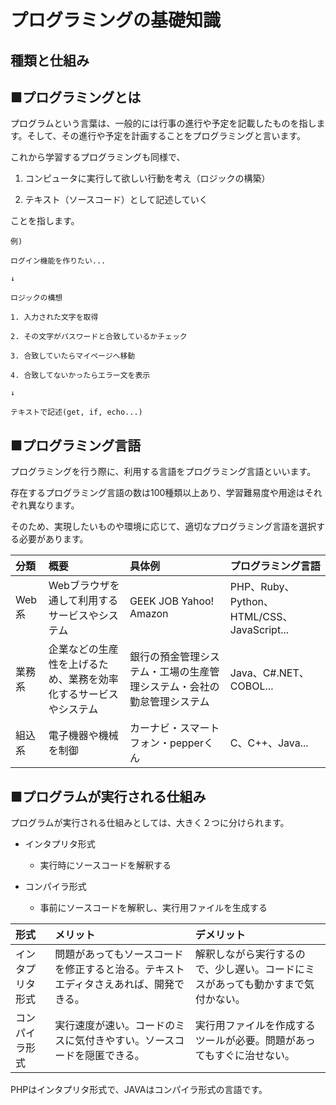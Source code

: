 # プログラミングの基礎知識
## 種類と仕組み

## ■プログラミングとは

プログラムという言葉は、一般的には行事の進行や予定を記載したものを指します。そして、その進行や予定を計画することをプログラミングと言います。

これから学習するプログラミングも同様で、

1. コンピュータに実行して欲しい行動を考え（ロジックの構築）

2. テキスト（ソースコード）として記述していく

ことを指します。

```
例)

ログイン機能を作りたい...　

↓

ロジックの構想

1. 入力された文字を取得

2. その文字がパスワードと合致しているかチェック

3. 合致していたらマイページへ移動

4. 合致してないかったらエラー文を表示

↓

テキストで記述(get, if, echo...)
```


## ■プログラミング言語

プログラミングを行う際に、利用する言語をプログラミング言語といいます。

存在するプログラミング言語の数は100種類以上あり、学習難易度や用途はそれぞれ異なります。

そのため、実現したいものや環境に応じて、適切なプログラミング言語を選択する必要があります。

| 分類 | 概要 | 具体例 | プログラミング言語 |
|:---------|:---------|:---------|:---------|
| Web系      | Webブラウザを通して利用するサービスやシステム |     GEEK JOB Yahoo! Amazon | PHP、Ruby、Python、HTML/CSS、JavaScript... |
| 業務系      | 企業などの生産性を上げるため、業務を効率化するサービスやシステム| 銀行の預金管理システム・工場の生産管理システム・会社の勤怠管理システム | Java、C#.NET、COBOL... |
| 組込系      | 電子機器や機械を制御 | カーナビ・スマートフォン・pepperくん | C、C++、Java... |


## ■プログラムが実行される仕組み

プログラムが実行される仕組みとしては、大きく２つに分けられます。

* インタプリタ形式

  * 実行時にソースコードを解釈する


* コンパイラ形式

  * 事前にソースコードを解釈し、実行用ファイルを生成する

| 形式 | メリット | デメリット |
|:------|:------|:------|
| インタプリタ形式 | 問題があってもソースコードを修正すると治る。テキストエディタさえあれば、開発できる。 | 解釈しながら実行するので、少し遅い。コードにミスがあっても動かすまで気付かない。|
| コンパイラ形式 | 実行速度が速い。コードのミスに気付きやすい。ソースコードを隠匿できる。 | 実行用ファイルを作成するツールが必要。問題があってもすぐに治せない。 |

PHPはインタプリタ形式で、JAVAはコンパイラ形式の言語です。
